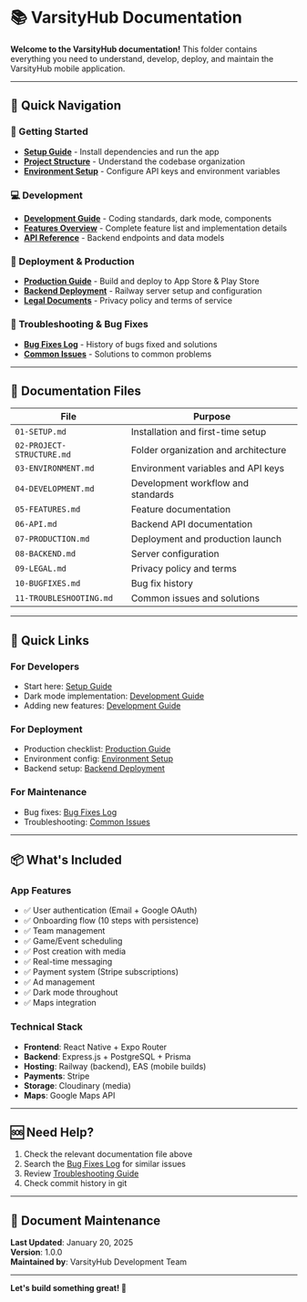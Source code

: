 # 📚 VarsityHub Documentation

**Welcome to the VarsityHub documentation!** This folder contains everything you need to understand, develop, deploy, and maintain the VarsityHub mobile application.

---

## 📖 Quick Navigation

### 🚀 Getting Started
- **[Setup Guide](./01-SETUP.md)** - Install dependencies and run the app
- **[Project Structure](./02-PROJECT-STRUCTURE.md)** - Understand the codebase organization
- **[Environment Setup](./03-ENVIRONMENT.md)** - Configure API keys and environment variables

### 💻 Development
- **[Development Guide](./04-DEVELOPMENT.md)** - Coding standards, dark mode, components
- **[Features Overview](./05-FEATURES.md)** - Complete feature list and implementation details
- **[API Reference](./06-API.md)** - Backend endpoints and data models

### 🚀 Deployment & Production
- **[Production Guide](./07-PRODUCTION.md)** - Build and deploy to App Store & Play Store
- **[Backend Deployment](./08-BACKEND.md)** - Railway server setup and configuration
- **[Legal Documents](./09-LEGAL.md)** - Privacy policy and terms of service

### 🐛 Troubleshooting & Bug Fixes
- **[Bug Fixes Log](./10-BUGFIXES.md)** - History of bugs fixed and solutions
- **[Common Issues](./11-TROUBLESHOOTING.md)** - Solutions to common problems

---

## 📂 Documentation Files

| File | Purpose |
|------|---------|
| `01-SETUP.md` | Installation and first-time setup |
| `02-PROJECT-STRUCTURE.md` | Folder organization and architecture |
| `03-ENVIRONMENT.md` | Environment variables and API keys |
| `04-DEVELOPMENT.md` | Development workflow and standards |
| `05-FEATURES.md` | Feature documentation |
| `06-API.md` | Backend API documentation |
| `07-PRODUCTION.md` | Deployment and production launch |
| `08-BACKEND.md` | Server configuration |
| `09-LEGAL.md` | Privacy policy and terms |
| `10-BUGFIXES.md` | Bug fix history |
| `11-TROUBLESHOOTING.md` | Common issues and solutions |

---

## 🎯 Quick Links

### For Developers
- Start here: [Setup Guide](./01-SETUP.md)
- Dark mode implementation: [Development Guide](./04-DEVELOPMENT.md#dark-mode)
- Adding new features: [Development Guide](./04-DEVELOPMENT.md#adding-features)

### For Deployment
- Production checklist: [Production Guide](./07-PRODUCTION.md)
- Environment config: [Environment Setup](./03-ENVIRONMENT.md)
- Backend setup: [Backend Deployment](./08-BACKEND.md)

### For Maintenance
- Bug fixes: [Bug Fixes Log](./10-BUGFIXES.md)
- Troubleshooting: [Common Issues](./11-TROUBLESHOOTING.md)

---

## 📦 What's Included

### App Features
- ✅ User authentication (Email + Google OAuth)
- ✅ Onboarding flow (10 steps with persistence)
- ✅ Team management
- ✅ Game/Event scheduling
- ✅ Post creation with media
- ✅ Real-time messaging
- ✅ Payment system (Stripe subscriptions)
- ✅ Ad management
- ✅ Dark mode throughout
- ✅ Maps integration

### Technical Stack
- **Frontend**: React Native + Expo Router
- **Backend**: Express.js + PostgreSQL + Prisma
- **Hosting**: Railway (backend), EAS (mobile builds)
- **Payments**: Stripe
- **Storage**: Cloudinary (media)
- **Maps**: Google Maps API

---

## 🆘 Need Help?

1. Check the relevant documentation file above
2. Search the [Bug Fixes Log](./10-BUGFIXES.md) for similar issues
3. Review [Troubleshooting Guide](./11-TROUBLESHOOTING.md)
4. Check commit history in git

---

## 📝 Document Maintenance

**Last Updated**: January 20, 2025  
**Version**: 1.0.0  
**Maintained by**: VarsityHub Development Team

---

**Let's build something great! 🚀**
